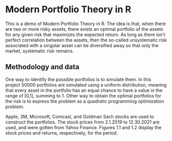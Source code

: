 # Modern Portfolio Theory in R

This is a demo of Modern Portfolio Theory in R. The idea is that, when there are two or more risky assets, there exists an optimal portfolio of the assets for any given risk that maximizes the expected return. As long as there isn't perfect correlation between the assets, then the so-called unsystematic risk associated with a singular asset can be diversified away so that only the market, systematic risk remains.

## Methodology and data

One way to identify the possible portfolios is to simulate them. In this project 50000 portfolios are simulated using a uniform distribution, meaning that every asset in the portfolio has an equal chance to have a value in the range of [0,1], summing to 1. Other way to obtain the optimal portfolios for the risk is to express the problem as a quadratic programming optimization problem.

Apple, 3M, Microsoft, Comcast, and Goldman Sach stocks are used to construct the portfolios. The stock prices from 2.1.2019 to 12.30.2021 are used, and were gotten from Yahoo Finance. Figures 1.1 and 1.2 display the stock prices and returns, respectively, for the period.

